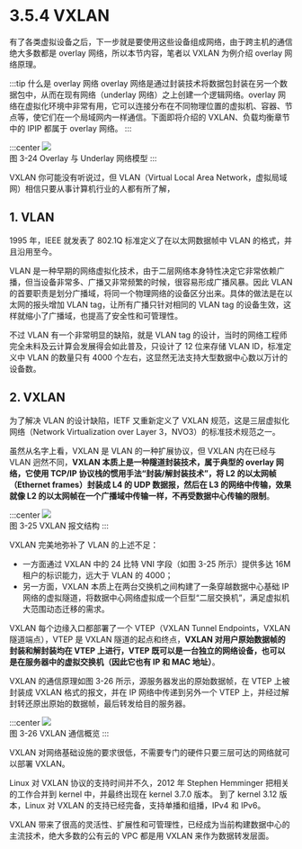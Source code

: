 # 3.5.4 VXLAN 

有了各类虚拟设备之后，下一步就是要使用这些设备组成网络，由于跨主机的通信绝大多数都是 overlay 网络，所以本节内容，笔者以 VXLAN 为例介绍 overlay 网络原理。

:::tip 什么是 overlay 网络
overlay 网络是通过封装技术将数据包封装在另一个数据包中，从而在现有网络（underlay 网络）之上创建一个逻辑网络。overlay 网络在虚拟化环境中非常有用，它可以连接分布在不同物理位置的虚拟机、容器、节点等，使它们在一个局域网内一样通信。下面即将介绍的 VXLAN、负载均衡章节中的 IPIP 都属于 overlay 网络。
:::

:::center
  ![](../assets/overlay.svg)<br/>
  图 3-24 Overlay 与 Underlay 网络模型
:::

VXLAN 你可能没有听说过，但 VLAN（Virtual Local Area Network，虚拟局域网）相信只要从事计算机行业的人都有所了解，

## 1. VLAN

1995 年，IEEE 就发表了 802.1Q 标准定义了在以太网数据帧中 VLAN 的格式，并且沿用至今。

VLAN 是一种早期的网络虚拟化技术，由于二层网络本身特性决定它非常依赖广播，但当设备非常多、广播又非常频繁的时候，很容易形成广播风暴。因此 VLAN 的首要职责是划分广播域，将同一个物理网络的设备区分出来。具体的做法是在以太网的报头增加 VLAN tag，让所有广播只针对相同的 VLAN tag 的设备生效，这样就缩小了广播域，也提高了安全性和可管理性。

不过 VLAN 有一个非常明显的缺陷，就是 VLAN tag 的设计，当时的网络工程师完全未料及云计算会发展得会如此普及，只设计了 12 位来存储 VLAN ID，标准定义中 VLAN 的数量只有 4000 个左右，这显然无法支持大型数据中心数以万计的设备数。

## 2. VXLAN

为了解决 VLAN 的设计缺陷，IETF 又重新定义了 VXLAN 规范，这是三层虚拟化网络（Network Virtualization over Layer 3，NVO3）的标准技术规范之一。

虽然从名字上看，VXLAN 是 VLAN 的一种扩展协议，但 VXLAN 内在已经与 VLAN 迥然不同，**VXLAN 本质上是一种隧道封装技术，属于典型的 overlay 网络，它使用 TCP/IP 协议栈的惯用手法“封装/解封装技术”，将 L2 的以太网帧（Ethernet frames）封装成 L4 的 UDP 数据报，然后在 L3 的网络中传输，效果就像 L2 的以太网帧在一个广播域中传输一样，不再受数据中心传输的限制**。

:::center
  ![](../assets/vxlan-data.png)<br/>
  图 3-25 VXLAN 报文结构
:::

VXLAN 完美地弥补了 VLAN 的上述不足：
- 一方面通过 VXLAN 中的 24 比特 VNI 字段（如图 3-25 所示）提供多达 16M 租户的标识能力，远大于 VLAN 的 4000；
- 另一方面，VXLAN 本质上在两台交换机之间构建了一条穿越数据中心基础 IP 网络的虚拟隧道，将数据中心网络虚拟成一个巨型“二层交换机”，满足虚拟机大范围动态迁移的需求。

VXLAN 每个边缘入口都部署了一个 VTEP（VXLAN Tunnel Endpoints，VXLAN 隧道端点），VTEP 是 VXLAN 隧道的起点和终点，**VXLAN 对用户原始数据帧的封装和解封装均在 VTEP 上进行，VTEP 既可以是一台独立的网络设备，也可以是在服务器中的虚拟交换机（因此它也有 IP 和 MAC 地址）**。

VXLAN 的通信原理如图 3-26 所示，源服务器发出的原始数据帧，在 VTEP 上被封装成 VXLAN 格式的报文，并在 IP 网络中传递到另外一个 VTEP 上，并经过解封转还原出原始的数据帧，最后转发给目的服务器。

:::center
  ![](../assets/VXLAN.png)<br/>
  图 3-26 VXLAN 通信概览
:::

VXLAN 对网络基础设施的要求很低，不需要专门的硬件只要三层可达的网络就可以部署 VXLAN。

Linux 对 VXLAN 协议的支持时间并不久，2012 年 Stephen Hemminger 把相关的工作合并到 kernel 中，并最终出现在 kernel 3.7.0 版本。 到了 kernel 3.12 版本，Linux 对 VXLAN 的支持已经完备，支持单播和组播，IPv4 和 IPv6。

VXLAN 带来了很高的灵活性、扩展性和可管理性，已经成为当前构建数据中心的主流技术，绝大多数的公有云的 VPC 都是用 VXLAN 来作为数据转发层面。